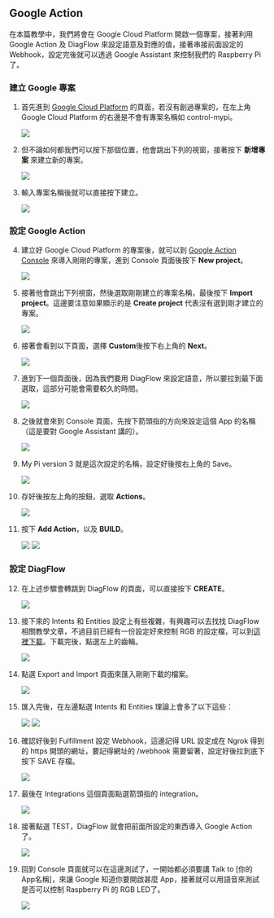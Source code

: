 ## Google Action

在本篇教學中，我們將會在 Google Cloud Platform 開啟一個專案，接著利用 Google Action 及 DiagFlow 來設定語意及對應的值，接著串接前面設定的 Webhook，設定完後就可以透過 Google Assistant 來控制我們的 Raspberry Pi 了。

### 建立 Google 專案

1. 首先進到 [Google Cloud Platform](https://console.cloud.google.com/) 的頁面，若沒有創過專案的，在左上角 Google Cloud Platform 的右邊是不會有專案名稱如 control-mypi。

    ![](https://i.imgur.com/v85JTZ4.png)

2. 但不論如何都我們可以按下那個位置，他會跳出下列的視窗，接著按下 **新增專案** 來建立新的專案。

    ![](https://i.imgur.com/8YTYDAw.png)

3. 輸入專案名稱後就可以直接按下建立。

    ![](https://i.imgur.com/QIHk4iW.png)

### 設定 Google Action

4. 建立好 Google Cloud Platform 的專案後，就可以到 [Google Action Console](https://console.actions.google.com) 來導入剛剛的專案，進到 Console 頁面後按下 **New project**。

    ![](https://i.imgur.com/H8vZyRc.png)
    
 
5. 接著他會跳出下列視窗，然後選取剛剛建立的專案名稱，最後按下 **Import project**。這邊要注意如果顯示的是 **Create project** 代表沒有選到剛才建立的專案。

    ![](https://i.imgur.com/37d2f3g.png)

6. 接著會看到以下頁面，選擇 **Custom**後按下右上角的 **Next**。

    ![](https://i.imgur.com/Cgyz8ZB.png)

7. 進到下一個頁面後，因為我們要用 DiagFlow 來設定語意，所以要拉到最下面選取，這部分可能會需要較久的時間。

    ![](https://i.imgur.com/c4jK0vV.png)

8. 之後就會來到 Console 頁面，先按下箭頭指的方向來設定這個 App 的名稱（這是要對 Google Assistant 講的）。

    ![](https://i.imgur.com/LtinxPZ.png)

9. My Pi version 3 就是這次設定的名稱，設定好後按右上角的 Save。

    ![](https://i.imgur.com/bVVtQlf.png)

10. 存好後按左上角的按鈕，選取 **Actions**。
    
    ![](https://i.imgur.com/WhcX1n5.png)

11. 按下 **Add Action**，以及 **BUILD**。

    ![](https://i.imgur.com/pu0fb5a.png)
    ![](https://i.imgur.com/Jyj8GWW.png)

### 設定 DiagFlow

12. 在上述步驟會轉跳到 DiagFlow 的頁面，可以直接按下 **CREATE**。

    ![](https://i.imgur.com/gGkVmiV.png)

13. 接下來的 Intents 和 Entities 設定上有些複雜，有興趣可以去找找 DiagFlow 相關教學文章，不過目前已經有一份設定好來控制 RGB 的設定檔，可以到[這裡下載](https://github.com/asgoshawk/NTUAS2021_AirPollutionLab/blob/gh-pages/example_code/My-Pi.zip)。下載完後，點選左上的齒輪。

    ![](https://i.imgur.com/kOEpfUL.png)

14. 點選 Export and Import 頁面來匯入剛剛下載的檔案。

    ![](https://i.imgur.com/yMkAFzx.png)

15. 匯入完後，在左邊點選 Intents 和 Entities 理論上會多了以下這些：

    ![](https://i.imgur.com/tc6rv4V.png)
    ![](https://i.imgur.com/bp77RdD.png)

16. 確認好後到 Fulfillment 設定 Webhook，這邊記得 URL 設定成在 Ngrok 得到的 https 開頭的網址，要記得網址的 /webhook 需要留著，設定好後拉到底下按下 SAVE 存檔。

    ![](https://i.imgur.com/YVVmzEA.png)

17. 最後在 Integrations 這個頁面點選箭頭指的 integration。

    ![](https://i.imgur.com/HEYrlaB.png)

18. 接著點選 TEST，DiagFlow 就會把前面所設定的東西導入 Google Action 了。

    ![](https://i.imgur.com/TzLk4CE.png)

19. 回到 Console 頁面就可以在這邊測試了，一開始都必須要講 Talk to [你的App名稱]，來讓 Google 知道你要開啟甚麼 App，接著就可以用語音來測試是否可以控制 Raspberry Pi 的 RGB LED了。

    ![](https://i.imgur.com/aUd2iuS.png)
